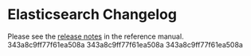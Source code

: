 # Elasticsearch Changelog

Please see the [release notes](https://www.elastic.co/guide/en/elasticsearch/reference/current/es-release-notes.html) in the reference manual.
343a8c9ff77f61ea508a
343a8c9ff77f61ea508a
343a8c9ff77f61ea508a
